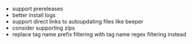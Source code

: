 - support prereleases
- better install logs
- support direct links to autoupdating files like beeper
- consider supporting zips
- replace tag name prefix filtering with tag name regex filtering instead